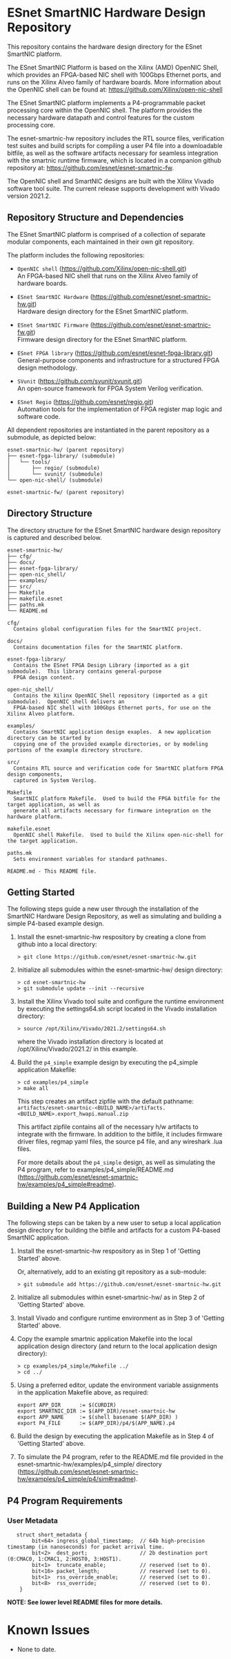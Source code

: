 # ESnet SmartNIC Hardware Design Repository

This repository contains the hardware design directory for the ESnet SmartNIC platform.

The ESnet SmartNIC Platform is based on the Xilinx (AMD) OpenNIC Shell, which provides
an FPGA-based NIC shell with 100Gbps Ethernet ports, and runs on the Xilinx Alveo family
of hardware boards.  More information about the OpenNIC shell can be found at:
https://github.com/Xilinx/open-nic-shell

The ESnet SmartNIC platform implements a P4-programmable packet processing core within the
OpenNIC shell.  The platform provides the necessary hardware datapath and control features
for the custom processing core.

The esnet-smartnic-hw repository includes the RTL source files, verification test suites
and build scripts for compiling a user P4 file into a downloadable bitfile, as well as the
software artifacts necessary for seamless integration with the smartnic runtime firmware,
which is located in a companion github repository at:
https://github.com/esnet/esnet-smartnic-fw.

The OpenNIC shell and SmartNIC designs are built with the Xilinx Vivado software tool suite.
The current release supports development with Vivado version 2021.2.



## Repository Structure and Dependencies

The ESnet SmartNIC platform is comprised of a collection of separate modular components,
each maintained in their own git repository.

The platform includes the following repositories:

   - `OpenNIC shell` (https://github.com/Xilinx/open-nic-shell.git)  
     An FPGA-based NIC shell that runs on the Xilinx Alveo family of hardware boards.  

   - `ESnet SmartNIC Hardware` (https://github.com/esnet/esnet-smartnic-hw.git)  
     Hardware design directory for the ESnet SmartNIC platform.

   - `ESnet SmartNIC Firmware` (https://github.com/esnet/esnet-smartnic-fw.git)  
     Firmware design directory for the ESnet SmartNIC platform.

   - `ESnet FPGA library` (https://github.com/esnet/esnet-fpga-library.git)  
     General-purpose components and infrastructure for a structured FPGA design methodology.     

   - `SVunit` (https://github.com/svunit/svunit.git)  
     An open-source framework for FPGA System Verilog verification.

   - `ESnet Regio` (https://github.com/esnet/regio.git)  
     Automation tools for the implementation of FPGA register map logic and software code.


All dependent repositories are instantiated in the parent repository as a submodule, as
depicted below:

```
esnet-smartnic-hw/ (parent repository)
├── esnet-fpga-library/ (submodule)
│   └── tools/
│       ├── regio/ (submodule)
│       └── svunit/ (submodule)
└── open-nic-shell/ (submodule)

esnet-smartnic-fw/ (parent repository)
```



## Directory Structure

The directory structure for the ESnet SmartNIC hardware design repository is captured and described below.

```
esnet-smartnic-hw/
├── cfg/
├── docs/
├── esnet-fpga-library/
├── open-nic_shell/
├── examples/
├── src/
├── Makefile
├── makefile.esnet
├── paths.mk
└── README.md

cfg/
  Contains global configuration files for the SmartNIC project.

docs/
  Contains documentation files for the SmartNIC platform.

esnet-fpga-library/
  Contains the ESnet FPGA Design Library (imported as a git submodule).  This library contains general-purpose
  FPGA design content.

open-nic_shell/
  Contains the Xilinx OpenNIC Shell repository (imported as a git submodule).  OpenNIC shell delivers an
  FPGA-based NIC shell with 100Gbps Ethernet ports, for use on the Xilinx Alveo platform.

examples/
  Contains SmartNIC application design exaples.  A new application directory can be started by
  copying one of the provided example directories, or by modeling portions of the example directory structure.

src/
  Contains RTL source and verification code for SmartNIC platform FPGA design components,
  captured in System Verilog.

Makefile
  SmartNIC platform Makefile.  Used to build the FPGA bitfile for the target application, as well as
  generate all artifacts necessary for firmware integration on the hardware platform.

makefile.esnet
  OpenNIC shell Makefile.  Used to build the Xilinx open-nic-shell for the target application.

paths.mk
  Sets environment variables for standard pathnames.

README.md - This README file.

```



## Getting Started 

The following steps guide a new user through the installation of the SmartNIC Hardware Design Repository,
as well as simulating and building a simple P4-based example design.

1. Install the esnet-smartnic-hw respository by creating a clone from github into a local directory:

       > git clone https://github.com/esnet/esnet-smartnic-hw.git


2. Initialize all submodules within the esnet-smartnic-hw/ design directory:

       > cd esnet-smartnic-hw
       > git submodule update --init --recursive


3. Install the Xilinx Vivado tool suite and configure the runtime environment by executing the
   settings64.sh script located in the Vivado installation directory:
   
       > source /opt/Xilinx/Vivado/2021.2/settings64.sh

   where the Vivado installation directory is located at /opt/Xilinx/Vivado/2021.2/ in this example.


4. Build the `p4_simple` example design by executing the p4_simple application Makefile:

       > cd examples/p4_simple
       > make all

   This step creates an artifact zipfile with the default pathname:
   `artifacts/esnet-smartnic-<BUILD_NAME>/artifacts.<BUILD_NAME>.export_hwapi.manual.zip`

   This artifact zipfile contains all of the necessary h/w artifacts to integrate with the firmware.
   In addition to the bitfile, it includes firmware driver files, regmap yaml files, the source p4 file,
   and any wireshark .lua files.

   For more details about the `p4_simple` design, as well as simulating the P4 program,  refer to
   examples/p4_simple/README.md (https://github.com/esnet/esnet-smartnic-hw/examples/p4_simple#readme).




## Building a New P4 Application

The following steps can be taken by a new user to setup a local application design directory for building
the bitfile and artifacts for a custom P4-based SmartNIC application.

1. Install the esnet-smartnic-hw respository as in Step 1 of 'Getting Started' above.

   Or, alternatively, add to an existing git repository as a sub-module:

       > git submodule add https://github.com/esnet/esnet-smartnic-hw.git


2. Initialize all submodules within esnet-smartnic-hw/ as in Step 2 of 'Getting Started' above.


3. Install Vivado and configure runtime environment as in Step 3 of 'Getting Started' above.


4. Copy the example smartnic application Makefile into the local application design directory (and return
   to the local application design directory):

       > cp examples/p4_simple/Makefile ../
       > cd ../


5. Using a preferred editor, update the environment variable assignments in the application Makefile above,
   as required:

       export APP_DIR      := $(CURDIR)
       export SMARTNIC_DIR := $(APP_DIR)/esnet-smartnic-hw
       export APP_NAME     := $(shell basename $(APP_DIR) )
       export P4_FILE      := $(APP_DIR)/p4/$(APP_NAME).p4


6. Build the design by executing the application Makefile as in Step 4 of 'Getting Started' above.


7. To simulate the P4 program, refer to the README.md file provided in the esnet-smartnic-hw/examples/p4_simple/
   directory (https://github.com/esnet/esnet-smartnic-hw/examples/p4_simple/p4/sim#readme).



## P4 Program Requirements

### User Metadata

       struct short_metadata {
            bit<64> ingress_global_timestamp;  // 64b high-precision timestamp (in nanoseconds) for packet arrival time.
            bit<2>  dest_port;                 // 2b destination port (0:CMAC0, 1:CMAC1, 2:HOST0, 3:HOST1).
            bit<1>  truncate_enable;           // reserved (set to 0).
            bit<16> packet_length;             // reserved (set to 0).
            bit<1>  rss_override_enable;       // reserved (set to 0).
            bit<8>  rss_override;              // reserved (set to 0).
        }






**NOTE: See lower level README files for more details.**

# Known Issues

- None to date.
